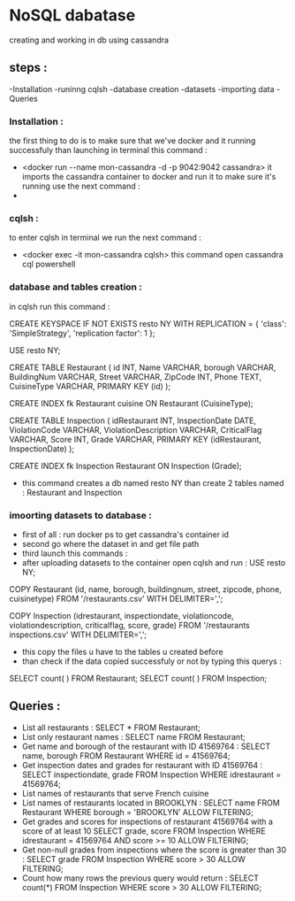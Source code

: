 # NoSQL dabatase <Cassandra>

creating and working in db using cassandra

## steps :

-Installation
-runinng cqlsh
-database creation
-datasets
-importing data
-Queries

### Installation :

the first thing to do is to make sure that we've docker and it running successfuly
than launching in terminal this command :

- <docker run --name mon-cassandra -d -p 9042:9042 cassandra>
  it imports the cassandra container to docker and run it
  to make sure it's running use the next command :
- <docker ps>

### cqlsh :

to enter cqlsh in terminal we run the next command :

- <docker exec -it mon-cassandra cqlsh>
  this command open cassandra cql powershell

### database and tables creation :

in cqlsh run this command :

CREATE KEYSPACE IF NOT EXISTS resto NY
WITH REPLICATION = { 'class': 'SimpleStrategy', 'replication factor': 1 };

USE resto NY;

CREATE TABLE Restaurant (
id INT,
Name VARCHAR,
borough VARCHAR,
BuildingNum VARCHAR,
Street VARCHAR,
ZipCode INT,
Phone TEXT,
CuisineType VARCHAR,
PRIMARY KEY (id)
);

CREATE INDEX fk Restaurant cuisine ON Restaurant (CuisineType);

CREATE TABLE Inspection (
idRestaurant INT,
InspectionDate DATE,
ViolationCode VARCHAR,
ViolationDescription VARCHAR,
CriticalFlag VARCHAR,
Score INT,
Grade VARCHAR,
PRIMARY KEY (idRestaurant, InspectionDate)
);

CREATE INDEX fk Inspection Restaurant ON Inspection (Grade);

- this command creates a db named resto NY than create 2 tables named : Restaurant and Inspection

### imoorting datasets to database :

- first of all : run docker ps to get cassandra's container id
- second go where the dataset in and get file path
- third launch this commands :
  <docker cp file path container ID >
- after uploading datasets to the container open cqlsh and run :
  USE resto NY;

COPY Restaurant (id, name, borough, buildingnum, street, zipcode, phone, cuisinetype)
FROM '/restaurants.csv' WITH DELIMITER=',';

COPY Inspection (idrestaurant, inspectiondate, violationcode, violationdescription, criticalflag, score, grade)
FROM '/restaurants inspections.csv' WITH DELIMITER=',';

- this copy the files u have to the tables u created before
- than check if the data copied successfuly or not by typing this querys :

SELECT count( ) FROM Restaurant;
SELECT count( ) FROM Inspection;

## Queries :

- List all restaurants : SELECT \* FROM Restaurant;
- List only restaurant names : SELECT name FROM Restaurant;
- Get name and borough of the restaurant with ID 41569764 :
  SELECT name, borough FROM Restaurant WHERE id = 41569764;
- Get inspection dates and grades for restaurant with ID 41569764 :
  SELECT inspectiondate, grade FROM Inspection WHERE idrestaurant = 41569764;
- List names of restaurants that serve French cuisine
- List names of restaurants located in BROOKLYN :
  SELECT name FROM Restaurant WHERE borough = 'BROOKLYN' ALLOW FILTERING;
- Get grades and scores for inspections of restaurant 41569764 with a score of at least 10
  SELECT grade, score FROM Inspection
  WHERE idrestaurant = 41569764 AND score >= 10 ALLOW FILTERING;
- Get non-null grades from inspections where the score is greater than 30 :
  SELECT grade FROM Inspection WHERE score > 30 ALLOW FILTERING;
- Count how many rows the previous query would return :
  SELECT count(\*) FROM Inspection WHERE score > 30 ALLOW FILTERING;
